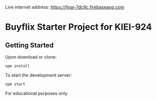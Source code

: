 Live internet address:
https://final-7dc9c.firebaseapp.com

# Buyflix Starter Project for KIEI-924

## Getting Started

Upon download or clone:

```
npm install
```

To start the development server:

```
npm start
```

For educational purposes only.
